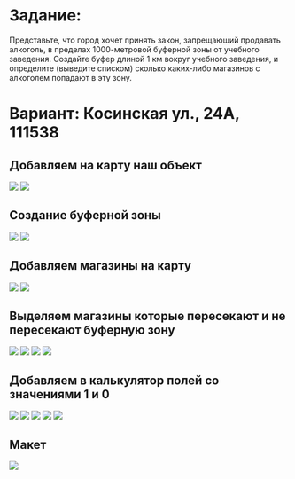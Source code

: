 # Задание:

Представьте, что город хочет принять закон, запрещающий продавать алкоголь, в пределах 1000-метровой буферной зоны от учебного заведения. Создайте буфер длиной 1 км вокруг учебного заведения, и определите (выведите списком) сколько каких-либо магазинов с алкоголем попадают в эту зону.

# Вариант: Косинская ул., 24А, 111538

## **Добавляем на карту наш объект**

![](./images/1.png)
![](./images/2.png)

## **Создание буферной зоны**

![](./images/3.png)
![](./images/4.png)

## **Добавляем магазины на карту**

![](./images/5.png)
![](./images/6.png)

## **Выделяем магазины которые пересекают и не пересекают буферную зону**
![](./images/7.png)
![](./images/8.png)
![](./images/9.png)
![](./images/10.png) 

## **Добавляем в калькулятор полей со значениями 1 и 0**

![](./images/11.png)
![](./images/12.png)
![](./images/13.png)
![](./images/14.png)
![](./images/15.png)

## **Макет**

![](./images/16.png)